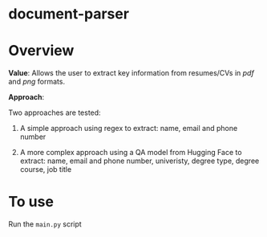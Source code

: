 # document-parser

# Overview

**Value**: Allows the user to extract key information from resumes/CVs in *pdf* and *png* formats.

**Approach**:

Two approaches are tested:

1) A simple approach using regex to extract: name, email and phone number

2) A more complex approach using a QA model from Hugging Face to extract: name, email and phone number, univeristy, degree type, degree course, job title


# To use

Run the `main.py` script
